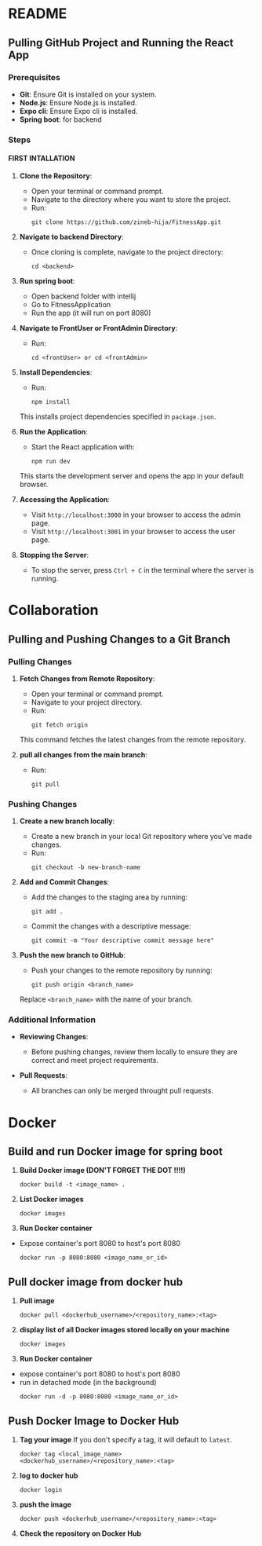 # README

## Pulling GitHub Project and Running the React App

### Prerequisites
- **Git**: Ensure Git is installed on your system.
- **Node.js**: Ensure Node.js is installed.
- **Expo cli**: Ensure Expo cli is installed.
- **Spring boot**: for backend

### Steps

#### FIRST INTALLATION

1. **Clone the Repository**:
   - Open your terminal or command prompt.
   - Navigate to the directory where you want to store the project.
   - Run:
     ```
     git clone https://github.com/zineb-hija/FitnessApp.git
     ```

2. **Navigate to backend Directory**:
   - Once cloning is complete, navigate to the project directory:
     ```
     cd <backend>
     ```

3. **Run spring boot**:
   - Open backend folder with intellij
   - Go to FitnessApplication
   - Run the app (it will run on port 8080)


4. **Navigate to FrontUser or FrontAdmin Directory**:
   - Run:
     ```
     cd <frontUser> or cd <frontAdmin>
     ```

5. **Install Dependencies**:
   - Run:
     ```
     npm install
     ```
   This installs project dependencies specified in `package.json`.


6. **Run the Application**:
   - Start the React application with:
     ```
     npm run dev
     ```
   This starts the development server and opens the app in your default browser.


7. **Accessing the Application**:
   - Visit `http://localhost:3000` in your browser to access the admin page.
   - Visit `http://localhost:3001` in your browser to access the user page.


8. **Stopping the Server**:
   - To stop the server, press `Ctrl + C` in the terminal where the server is running. 


# Collaboration

## Pulling and Pushing Changes to a Git Branch

### Pulling Changes

1. **Fetch Changes from Remote Repository**:
   - Open your terminal or command prompt.
   - Navigate to your project directory.
   - Run:
     ```
     git fetch origin
     ```
   This command fetches the latest changes from the remote repository.

2. **pull all changes from the main branch**:
   - Run:
     ```
     git pull
     ```

### Pushing Changes
1. **Create a new branch locally**:
   - Create a new branch in your local Git repository where you've made changes.
   - Run:
     ```
     git checkout -b new-branch-name
     ```

2. **Add and Commit Changes**:
   - Add the changes to the staging area by running:
     ```
     git add .
     ```
   - Commit the changes with a descriptive message:
     ```
     git commit -m "Your descriptive commit message here"
     ```

3. **Push the new branch to GitHub**:
   - Push your changes to the remote repository by running:
     ```
     git push origin <branch_name>
     ```
   Replace `<branch_name>` with the name of your branch.

### Additional Information

- **Reviewing Changes**:
  - Before pushing changes, review them locally to ensure they are correct and meet project requirements.

- **Pull Requests**:
  - All branches can only be merged throught pull requests.

# Docker

## Build and run Docker image for spring boot

1. **Build Docker image (DON'T FORGET THE DOT !!!!)**
      ```
      docker build -t <image_name> .
      ```
    
 2. **List Docker images**
      ```
      docker images
      ```
    
 3. **Run Docker container** 
 - Expose container's port 8080 to host's port 8080
   ```
   docker run -p 8080:8080 <image_name_or_id>	
   ```

## Pull docker image from docker hub

1. **Pull image**
      ```
      docker pull <dockerhub_username>/<repository_name>:<tag>
      ```
2. **display list of all Docker images stored locally on your machine**
      ```
      docker images
      ```
3. **Run Docker container** 
 - expose container's port 8080 to host's port 8080
 - run in detached mode (in the background)
   ```
   docker run -d -p 8080:8080 <image_name_or_id>	
   ```

## Push Docker Image to Docker Hub

1. **Tag your image**
 If you don't specify a tag, it will default to `latest`.
   ```
   docker tag <local_image_name> <dockerhub_username>/<repository_name>:<tag>
   ```
2. **log to docker hub**
   ```
   docker login
   ```

3. **push the image**
   ```
   docker push <dockerhub_username>/<repository_name>:<tag>
   ```
4. **Check the repository on Docker Hub**

